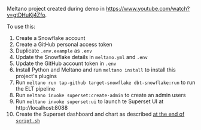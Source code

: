 Meltano project created during demo in <https://www.youtube.com/watch?v=gtDHuKj4Zfo>.

To use this:
1. Create a Snowflake account
2. Create a GitHub personal access token
3. Duplicate `.env.example` as `.env`
4. Update the Snowflake details in `meltano.yml` and `.env`
5. Update the GitHub account token in `.env`
6. Install Python and Meltano and run `meltano install` to install this project's plugins
7. Run `meltano run tap-github target-snowflake dbt-snowflake:run` to run the ELT pipeline
8. Run `meltano invoke superset:create-admin` to create an admin users
9. Run `meltano invoke superset:ui` to launch te Superset UI at http://localhost:8088
10. Create the Superset dashboard and chart as described [at the end of `script.sh`](script.sh#L141-L150)
